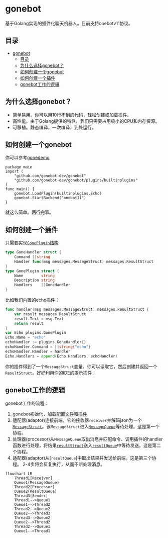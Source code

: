 # gonebot
基于Golang实现的插件化聊天机器人。目前支持onebotv11协议。
## 目录
- [gonebot](#gonebot)
  - [目录](#目录)
  - [为什么选择gonebot？](#为什么选择gonebot)
  - [如何创建一个gonebot](#如何创建一个gonebot)
  - [如何创建一个插件](#如何创建一个插件)
  - [gonebot工作的逻辑](#gonebot工作的逻辑)
## 为什么选择gonebot？
- 简单易用。你可以用10行不到的代码，轻松[创建](#如何创建一个插件)或[加载](#如何创建一个gonebot)插件。
- 高性能。由于Golang提供的特性，我们只需要占用极小的CPU和内存资源。
- 可移植。静态编译，一次编译，到处运行。
## 如何创建一个gonebot
你可以参考[gonedemo](https://github.com/gonebot-dev/gonedemo)
```
package main
import (
	"github.com/gonebot-dev/gonebot"
	"github.com/gonebot-dev/gonebot/plugins/builtinplugins"
)
func main() {
	gonebot.LoadPlugin(builtinplugins.Echo)
	gonebot.StartBackend("onebot11")
}
```
就这么简单。两行完事。
## 如何创建一个插件
只需要实现[`GonePlugin`结构](./plugins/pluginStruct.go)
```go
type GoneHandler struct {
	Command []string
	Handler func(msg messages.MessageStruct) messages.ResultStruct
}
type GonePlugin struct {
	Name        string
	Description string
	Handlers    []GoneHandler
}
```
比如我们内置的echo插件：
```go
func handler(msg messages.MessageStruct) messages.ResultStruct {
	var result messages.ResultStruct
	result.Text = msg.Text
	return result
}
var Echo plugins.GonePlugin
Echo.Name = "echo"
echoHandler := plugins.GoneHandler{}
echoHandler.Command = []string{"echo"}
echoHandler.Handler = handler
Echo.Handlers = append(Echo.Handlers, echoHandler)
```
你的插件得到了一个`MessageStruct`变量，你可以读取它，然后创建并返回一个`ResultStruct`。好好利用你的IDE的提示插件！
## gonebot工作的逻辑
gonebot工作的流程：
1. gonebot初始化，加载[配置文件](./configuations/)和[插件](./plugins/pluginManager.go)
2. 适配器(adaptor)连接前端，它的接收器`receiver`并解码json为一个[`MessageStruct`](./messages/messageStruct.go)。该`MessageStruct`进入[`MessageQueue`](./messages/messageQueue.go)等待处理。这是第一个协程。
3. 处理器(processor)从`MessageQueue`取出消息并匹配命令、调用插件的handler函数进行处理，将结果[`resultStruct`](./messages/resultStruct.go)送入[`resultQueue`](./messages/resultQueue.go)中等待发送。这是第二个协程。
4. 适配器(adaptor)从[`resultQueue`]中取出结果并发送给前端。这是第三个协程。
2-4步将会反复执行，从而不断处理消息。
```mermaid
flowchart LR
    Thread1[Receiver]
    Queue1(MessageQueue)
    Thread2[Processor]
    Queue2(ResultQueue)
    Thread3[Sender]
    Thread1-->Queue1
    Queue1-->Thread2
    Thread2-->Queue2
    Queue2-->Thread3
    Thread3-->Queue2
    Queue2-->Thread2
    Thread2-->Queue1
    Queue1-->Thread1
```
